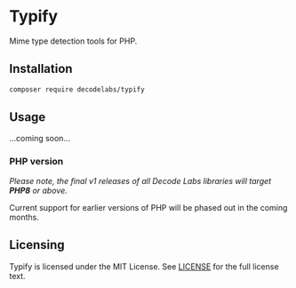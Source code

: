 # Typify

<!--
[![PHP from Packagist](https://img.shields.io/packagist/php-v/decodelabs/typify?style=flat-square)](https://packagist.org/packages/decodelabs/typify)
[![Latest Version](https://img.shields.io/packagist/v/decodelabs/typify.svg?style=flat-square)](https://packagist.org/packages/decodelabs/typify)
[![Total Downloads](https://img.shields.io/packagist/dt/decodelabs/typify.svg?style=flat-square)](https://packagist.org/packages/decodelabs/typify)
[![Build Status](https://img.shields.io/travis/com/decodelabs/typify/main.svg?style=flat-square)](https://travis-ci.com/decodelabs/typify)
[![PHPStan](https://img.shields.io/badge/PHPStan-enabled-44CC11.svg?longCache=true&style=flat-square)](https://github.com/phpstan/phpstan)
[![License](https://img.shields.io/packagist/l/decodelabs/typify?style=flat-square)](https://packagist.org/packages/decodelabs/typify)
-->

Mime type detection tools for PHP.


## Installation

```bash
composer require decodelabs/typify
```

## Usage

...coming soon...


### PHP version

_Please note, the final v1 releases of all Decode Labs libraries will target **PHP8** or above._

Current support for earlier versions of PHP will be phased out in the coming months.


## Licensing
Typify is licensed under the MIT License. See [LICENSE](./LICENSE) for the full license text.
